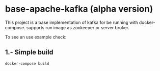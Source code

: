 # base-apache-kafka (alpha version)

This project is a base implementation of kafka for be running with docker-compose.
supports run image as zookeeper or server broker.

To see an use example check: 

## 1.- Simple build 

    docker-compose build